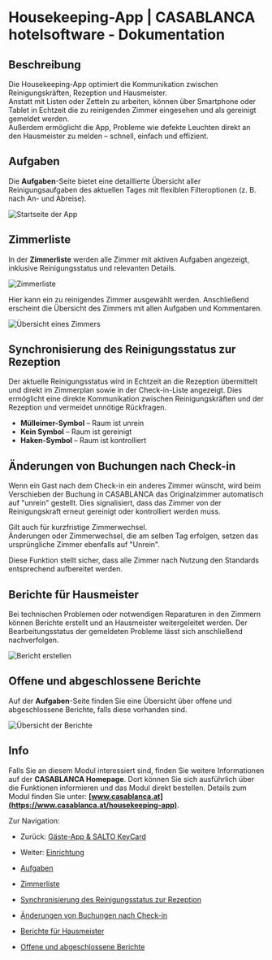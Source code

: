 # Housekeeping-App | CASABLANCA hotelsoftware - Dokumentation

## Beschreibung

Die Housekeeping-App optimiert die Kommunikation zwischen Reinigungskräften, Rezeption und Hausmeister.  
Anstatt mit Listen oder Zetteln zu arbeiten, können über Smartphone oder Tablet in Echtzeit die zu reinigenden Zimmer eingesehen und als gereinigt gemeldet werden.  
Außerdem ermöglicht die App, Probleme wie defekte Leuchten direkt an den Hausmeister zu melden – schnell, einfach und effizient.

## Aufgaben

Die **Aufgaben**-Seite bietet eine detaillierte Übersicht aller Reinigungsaufgaben des aktuellen Tages mit flexiblen Filteroptionen (z. B. nach An- und Abreise).  

![Startseite der App](https://docs.casablanca.at/assets/images/start_page_app-c9be6958c9b1244a3eabfd1443a88549.png)

## Zimmerliste

In der **Zimmerliste** werden alle Zimmer mit aktiven Aufgaben angezeigt, inklusive Reinigungsstatus und relevanten Details.  

![Zimmerliste](https://docs.casablanca.at/assets/images/roomlist-5c92116ef3d94dfccd93d30e9e8532b3.png)

Hier kann ein zu reinigendes Zimmer ausgewählt werden. Anschließend erscheint die Übersicht des Zimmers mit allen Aufgaben und Kommentaren.  

![Übersicht eines Zimmers](https://docs.casablanca.at/assets/images/room_overview-e61d164a664016bce4c02ecb9173c619.png)

## Synchronisierung des Reinigungsstatus zur Rezeption

Der aktuelle Reinigungsstatus wird in Echtzeit an die Rezeption übermittelt und direkt im Zimmerplan sowie in der Check-in-Liste angezeigt. Dies ermöglicht eine direkte Kommunikation zwischen Reinigungskräften und der Rezeption und vermeidet unnötige Rückfragen.

* **Mülleimer-Symbol** – Raum ist unrein  
* **Kein Symbol** – Raum ist gereinigt  
* **Haken-Symbol** – Raum ist kontrolliert

## Änderungen von Buchungen nach Check-in

Wenn ein Gast nach dem Check-in ein anderes Zimmer wünscht, wird beim Verschieben der Buchung in CASABLANCA das Originalzimmer automatisch auf "unrein" gestellt. Dies signalisiert, dass das Zimmer von der Reinigungskraft erneut gereinigt oder kontrolliert werden muss.

Gilt auch für kurzfristige Zimmerwechsel.  
Änderungen oder Zimmerwechsel, die am selben Tag erfolgen, setzen das ursprüngliche Zimmer ebenfalls auf "Unrein".  

Diese Funktion stellt sicher, dass alle Zimmer nach Nutzung den Standards entsprechend aufbereitet werden.

## Berichte für Hausmeister

Bei technischen Problemen oder notwendigen Reparaturen in den Zimmern können Berichte erstellt und an Hausmeister weitergeleitet werden. Der Bearbeitungsstatus der gemeldeten Probleme lässt sich anschließend nachverfolgen.  

![Bericht erstellen](https://docs.casablanca.at/assets/images/reports-da7d3a9d11982d19baea4cfa9cff6ae6.png)

## Offene und abgeschlossene Berichte

Auf der **Aufgaben**-Seite finden Sie eine Übersicht über offene und abgeschlossene Berichte, falls diese vorhanden sind.  

![Übersicht der Berichte](https://docs.casablanca.at/assets/images/overview_reports-0325e4b0e4b0a4369d65f9c240bd617a.png)

## Info

Falls Sie an diesem Modul interessiert sind, finden Sie weitere Informationen auf der **CASABLANCA Homepage**. Dort können Sie sich ausführlich über die Funktionen informieren und das Modul direkt bestellen. Details zum Modul finden Sie unter: **[www.casablanca.at](https://www.casablanca.at/housekeeping-app)**.

Zur Navigation:  
* Zurück: [Gäste-App & SALTO KeyCard](https://docs.casablanca.at/cloud/module/guestapp/salto)  
* Weiter: [Einrichtung](https://docs.casablanca.at/cloud/module/housekeeping/activation)

* [Aufgaben](https://docs.casablanca.at/cloud/module/housekeeping/#aufgaben)  
* [Zimmerliste](https://docs.casablanca.at/cloud/module/housekeeping/#zimmerliste)  
* [Synchronisierung des Reinigungsstatus zur Rezeption](https://docs.casablanca.at/cloud/module/housekeeping/#synchronisierung-des-reinigungsstatus-zur-rezeption)  
* [Änderungen von Buchungen nach Check-in](https://docs.casablanca.at/cloud/module/housekeeping/#änderungen-von-buchungen-nach-check-in)  
* [Berichte für Hausmeister](https://docs.casablanca.at/cloud/module/housekeeping/#berichte-für-hausmeister)  
* [Offene und abgeschlossene Berichte](https://docs.casablanca.at/cloud/module/housekeeping/#offene-und-abgeschlossene-berichte)